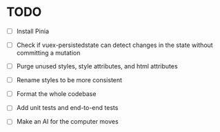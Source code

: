 # TODO

- [ ] Install Pinia
- [ ] Check if vuex-persistedstate can detect changes in the state without committing a mutation
- [ ] Purge unused styles, style attributes, and html attributes
- [ ] Rename styles to be more consistent
- [ ] Format the whole codebase






- [ ] Add unit tests and end-to-end tests
- [ ] Make an AI for the computer moves
